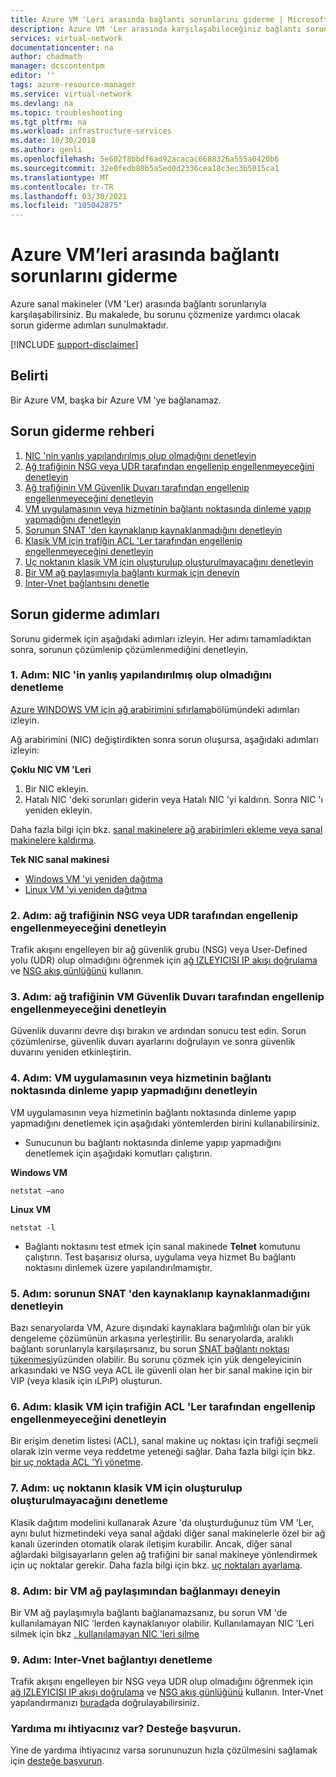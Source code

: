 ```yaml
---
title: Azure VM 'Leri arasında bağlantı sorunlarını giderme | Microsoft Docs
description: Azure VM 'Ler arasında karşılaşabileceğiniz bağlantı sorunlarını giderme ve çözme hakkında bilgi edinin.
services: virtual-network
documentationcenter: na
author: chadmath
manager: dcscontentpm
editor: ''
tags: azure-resource-manager
ms.service: virtual-network
ms.devlang: na
ms.topic: troubleshooting
ms.tgt_pltfrm: na
ms.workload: infrastructure-services
ms.date: 10/30/2018
ms.author: genli
ms.openlocfilehash: 5e602f8bbdf6ad92acacac6688326a555a0420b6
ms.sourcegitcommit: 32e0fedb80b5a5ed0d2336cea18c3ec3b5015ca1
ms.translationtype: MT
ms.contentlocale: tr-TR
ms.lasthandoff: 03/30/2021
ms.locfileid: "105042875"
---
```

# <a name="troubleshooting-connectivity-problems-between-azure-vms"></a>Azure VM’leri arasında bağlantı sorunlarını giderme

Azure sanal makineler (VM 'Ler) arasında bağlantı sorunlarıyla karşılaşabilirsiniz. Bu makalede, bu sorunu çözmenize yardımcı olacak sorun giderme adımları sunulmaktadır. 

[!INCLUDE [support-disclaimer](../../includes/support-disclaimer.md)]

## <a name="symptom"></a>Belirti

Bir Azure VM, başka bir Azure VM 'ye bağlanamaz.

## <a name="troubleshooting-guidance"></a>Sorun giderme rehberi 

1. [NIC 'nin yanlış yapılandırılmış olup olmadığını denetleyin](#step-1-check-whether-nic-is-misconfigured)
2. [Ağ trafiğinin NSG veya UDR tarafından engellenip engellenmeyeceğini denetleyin](#step-2-check-whether-network-traffic-is-blocked-by-nsg-or-udr)
3. [Ağ trafiğinin VM Güvenlik Duvarı tarafından engellenip engellenmeyeceğini denetleyin](#step-3-check-whether-network-traffic-is-blocked-by-vm-firewall)
4. [VM uygulamasının veya hizmetinin bağlantı noktasında dinleme yapıp yapmadığını denetleyin](#step-4-check-whether-vm-app-or-service-is-listening-on-the-port)
5. [Sorunun SNAT 'den kaynaklanıp kaynaklanmadığını denetleyin](#step-5-check-whether-the-problem-is-caused-by-snat)
6. [Klasik VM için trafiğin ACL 'Ler tarafından engellenip engellenmeyeceğini denetleyin](#step-6-check-whether-traffic-is-blocked-by-acls-for-the-classic-vm)
7. [Uç noktanın klasik VM için oluşturulup oluşturulmayacağını denetleyin](#step-7-check-whether-the-endpoint-is-created-for-the-classic-vm)
8. [Bir VM ağ paylaşımıyla bağlantı kurmak için deneyin](#step-8-try-to-connect-to-a-vm-network-share)
9. [Inter-Vnet bağlantısını denetle](#step-9-check-inter-vnet-connectivity)

## <a name="troubleshooting-steps"></a>Sorun giderme adımları

Sorunu gidermek için aşağıdaki adımları izleyin. Her adımı tamamladıktan sonra, sorunun çözümlenip çözümlenmediğini denetleyin. 

### <a name="step-1-check-whether-nic-is-misconfigured"></a>1. Adım: NIC 'in yanlış yapılandırılmış olup olmadığını denetleme

[Azure WINDOWS VM için ağ arabirimini sıfırlama](/troubleshoot/azure/virtual-machines/reset-network-interface)bölümündeki adımları izleyin. 

Ağ arabirimini (NIC) değiştirdikten sonra sorun oluşursa, aşağıdaki adımları izleyin:

**Çoklu NIC VM 'Leri**

1. Bir NIC ekleyin.
2. Hatalı NIC 'deki sorunları giderin veya Hatalı NIC 'yi kaldırın.  Sonra NIC 'ı yeniden ekleyin.

Daha fazla bilgi için bkz. [sanal makinelere ağ arabirimleri ekleme veya sanal makinelere kaldırma](virtual-network-network-interface-vm.md).

**Tek NIC sanal makinesi** 

- [Windows VM 'yi yeniden dağıtma](/troubleshoot/azure/virtual-machines/redeploy-to-new-node-windows)
- [Linux VM 'yi yeniden dağıtma](/troubleshoot/azure/virtual-machines/redeploy-to-new-node-linux)

### <a name="step-2-check-whether-network-traffic-is-blocked-by-nsg-or-udr"></a>2. Adım: ağ trafiğinin NSG veya UDR tarafından engellenip engellenmeyeceğini denetleyin

Trafik akışını engelleyen bir ağ güvenlik grubu (NSG) veya User-Defined yolu (UDR) olup olmadığını öğrenmek için [ağ IZLEYICISI IP akışı doğrulama](../network-watcher/network-watcher-ip-flow-verify-overview.md) ve [NSG akış günlüğünü](../network-watcher/network-watcher-nsg-flow-logging-overview.md) kullanın.

### <a name="step-3-check-whether-network-traffic-is-blocked-by-vm-firewall"></a>3. Adım: ağ trafiğinin VM Güvenlik Duvarı tarafından engellenip engellenmeyeceğini denetleyin

Güvenlik duvarını devre dışı bırakın ve ardından sonucu test edin. Sorun çözümlenirse, güvenlik duvarı ayarlarını doğrulayın ve sonra güvenlik duvarını yeniden etkinleştirin.

### <a name="step-4-check-whether-vm-app-or-service-is-listening-on-the-port"></a>4. Adım: VM uygulamasının veya hizmetinin bağlantı noktasında dinleme yapıp yapmadığını denetleyin

VM uygulamasının veya hizmetinin bağlantı noktasında dinleme yapıp yapmadığını denetlemek için aşağıdaki yöntemlerden birini kullanabilirsiniz.

- Sunucunun bu bağlantı noktasında dinleme yapıp yapmadığını denetlemek için aşağıdaki komutları çalıştırın.

**Windows VM**

```console
netstat –ano
```

**Linux VM**

```console
netstat -l
```

- Bağlantı noktasını test etmek için sanal makinede **Telnet** komutunu çalıştırın. Test başarısız olursa, uygulama veya hizmet Bu bağlantı noktasını dinlemek üzere yapılandırılmamıştır.

### <a name="step-5-check-whether-the-problem-is-caused-by-snat"></a>5. Adım: sorunun SNAT 'den kaynaklanıp kaynaklanmadığını denetleyin

Bazı senaryolarda VM, Azure dışındaki kaynaklara bağımlılığı olan bir yük dengeleme çözümünün arkasına yerleştirilir. Bu senaryolarda, aralıklı bağlantı sorunlarıyla karşılaşırsanız, bu sorun [SNAT bağlantı noktası tükenmesi](../load-balancer/load-balancer-outbound-connections.md)yüzünden olabilir. Bu sorunu çözmek için yük dengeleyicinin arkasındaki ve NSG veya ACL ile güvenli olan her bir sanal makine için bir VIP (veya klasik için ıLPıP) oluşturun. 

### <a name="step-6-check-whether-traffic-is-blocked-by-acls-for-the-classic-vm"></a>6. Adım: klasik VM için trafiğin ACL 'Ler tarafından engellenip engellenmeyeceğini denetleyin

Bir erişim denetim listesi (ACL), sanal makine uç noktası için trafiği seçmeli olarak izin verme veya reddetme yeteneği sağlar. Daha fazla bilgi için bkz. [bir uç noktada ACL 'Yi yönetme](/previous-versions/azure/virtual-machines/windows/classic/setup-endpoints#manage-the-acl-on-an-endpoint).

### <a name="step-7-check-whether-the-endpoint-is-created-for-the-classic-vm"></a>7. Adım: uç noktanın klasik VM için oluşturulup oluşturulmayacağını denetleme

Klasik dağıtım modelini kullanarak Azure 'da oluşturduğunuz tüm VM 'Ler, aynı bulut hizmetindeki veya sanal ağdaki diğer sanal makinelerle özel bir ağ kanalı üzerinden otomatik olarak iletişim kurabilir. Ancak, diğer sanal ağlardaki bilgisayarların gelen ağ trafiğini bir sanal makineye yönlendirmek için uç noktalar gerekir. Daha fazla bilgi için bkz. [uç noktaları ayarlama](/previous-versions/azure/virtual-machines/windows/classic/setup-endpoints).

### <a name="step-8-try-to-connect-to-a-vm-network-share"></a>8. Adım: bir VM ağ paylaşımından bağlanmayı deneyin

Bir VM ağ paylaşımıyla bağlantı bağlanamazsanız, bu sorun VM 'de kullanılamayan NIC 'lerden kaynaklanıyor olabilir. Kullanılamayan NIC 'Leri silmek için bkz [. kullanılamayan NIC 'leri silme](/troubleshoot/azure/virtual-machines/reset-network-interface#delete-the-unavailable-nics)

### <a name="step-9-check-inter-vnet-connectivity"></a>9. Adım: Inter-Vnet bağlantıyı denetleme

Trafik akışını engelleyen bir NSG veya UDR olup olmadığını öğrenmek için [ağ IZLEYICISI IP akışı doğrulama](../network-watcher/network-watcher-ip-flow-verify-overview.md) ve [NSG akış günlüğünü](../network-watcher/network-watcher-nsg-flow-logging-overview.md) kullanın. Inter-Vnet yapılandırmanızı [burada](https://support.microsoft.com/en-us/help/4032151/configuring-and-validating-vnet-or-vpn-connections)da doğrulayabilirsiniz.

### <a name="need-help-contact-support"></a>Yardıma mı ihtiyacınız var? Desteğe başvurun.
Yine de yardıma ihtiyacınız varsa sorununuzun hızla çözülmesini sağlamak için [desteğe başvurun](https://portal.azure.com/?#blade/Microsoft_Azure_Support/HelpAndSupportBlade).